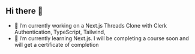 ## Hi there 👋


- 🔭 I’m currently working on a Next.js Threads Clone with Clerk Authentication, TypeScript, Tailwind,
- 🌱 I’m currently learning Next.js. I will be completing a course soon and will get a certificate of completion

<!--
**mark-elias/mark-elias** is a ✨ _special_ ✨ repository because its `README.md` (this file) appears on your GitHub profile.

Here are some ideas to get you started:

- 🔭 I’m currently working on ...
- 🌱 I’m currently learning ...
- 👯 I’m looking to collaborate on ...
- 🤔 I’m looking for help with ...
- 💬 Ask me about ...
- 📫 How to reach me: ...
- 😄 Pronouns: ...
- ⚡ Fun fact: ...
-->
